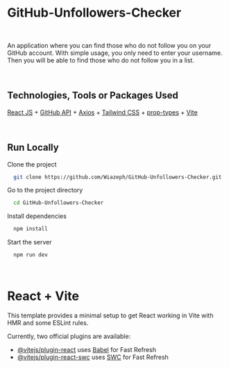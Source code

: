 # GitHub-Unfollowers-Checker

<br>

An application where you can find those who do not follow you on your GitHub account. With simple usage, you only need to enter your username. Then you will be able to find those who do not follow you in a list.

<br>

## Technologies, Tools or Packages Used

[React JS](https://react.dev/) + [GitHub API](https://docs.github.com/en/rest) + [Axios](https://axios-http.com/) + [Tailwind CSS](https://tailwindcss.com/) + [prop-types](https://www.npmjs.com/package/prop-types) + [Vite](https://vitejs.dev/)

<br>

## Run Locally

Clone the project

```bash
  git clone https://github.com/Wiazeph/GitHub-Unfollowers-Checker.git
```

Go to the project directory

```bash
  cd GitHub-Unfollowers-Checker
```

Install dependencies

```bash
  npm install
```

Start the server

```bash
  npm run dev
```

<br>

# React + Vite

This template provides a minimal setup to get React working in Vite with HMR and some ESLint rules.

Currently, two official plugins are available:

- [@vitejs/plugin-react](https://github.com/vitejs/vite-plugin-react/blob/main/packages/plugin-react/README.md) uses [Babel](https://babeljs.io/) for Fast Refresh
- [@vitejs/plugin-react-swc](https://github.com/vitejs/vite-plugin-react-swc) uses [SWC](https://swc.rs/) for Fast Refresh
